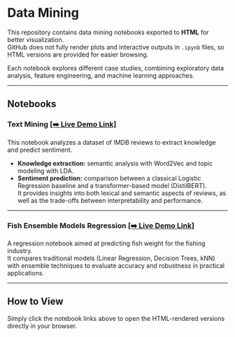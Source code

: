 # Data Mining

This repository contains data mining notebooks exported to **HTML** for better visualization.  
GitHub does not fully render plots and interactive outputs in `.ipynb` files, so HTML versions are provided for easier browsing.  

Each notebook explores different case studies, combining exploratory data analysis, feature engineering, and machine learning approaches.  

---

## Notebooks

### Text Mining [[➡️ Live Demo Link]](https://carlos-castano.github.io/data-mining/text-mining.html)  
This notebook analyzes a dataset of IMDB reviews to extract knowledge and predict sentiment.  
- **Knowledge extraction:** semantic analysis with Word2Vec and topic modeling with LDA.  
- **Sentiment prediction:** comparison between a classical Logistic Regression baseline and a transformer-based model (DistilBERT).  
It provides insights into both lexical and semantic aspects of reviews, as well as the trade-offs between interpretability and performance.  

---

### Fish Ensemble Models Regression [[➡️ Live Demo Link]](https://carlos-castano.github.io/data-mining/fish-ensemble-models-regression.html)  
A regression notebook aimed at predicting fish weight for the fishing industry.  
It compares traditional models (Linear Regression, Decision Trees, kNN) with ensemble techniques to evaluate accuracy and robustness in practical applications.  

---

## How to View
Simply click the notebook links above to open the HTML-rendered versions directly in your browser.

